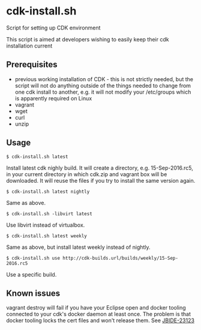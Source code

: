 # cdk-install.sh
Script for setting up CDK environment

This script is aimed at developers wishing to easily keep their cdk installation current

## Prerequisites

* previous working installation of CDK - this is not strictly needed, but the script will not do anything outside of the things needed to change from one cdk install to another, e.g. it will not modify your /etc/groups which is apparently required on Linux
* vagrant
* wget
* curl
* unzip

## Usage

    $ cdk-install.sh latest
Install latest cdk nighly build.
It will create a directory, e.g. 15-Sep-2016.rc5, in your current directory in which cdk.zip and vagrant box will be downloaded.
It will reuse the files if you try to install the same version again.

    $ cdk-install.sh latest nightly
Same as above.

    $ cdk-install.sh -libvirt latest
Use libvirt instead of virtualbox.

    $ cdk-install.sh latest weekly
Same as above, but install latest weekly instead of nightly.

    $ cdk-install.sh use http://cdk-builds.url/builds/weekly/15-Sep-2016.rc5
Use a specific build.

## Known issues

vagrant destroy will fail if you have your Eclipse open and docker tooling connected to your cdk's docker daemon at least once.
The problem is that docker tooling locks the cert files and won't release them.
See [JBIDE-23123](https://issues.jboss.org/browse/JBIDE-23123)
